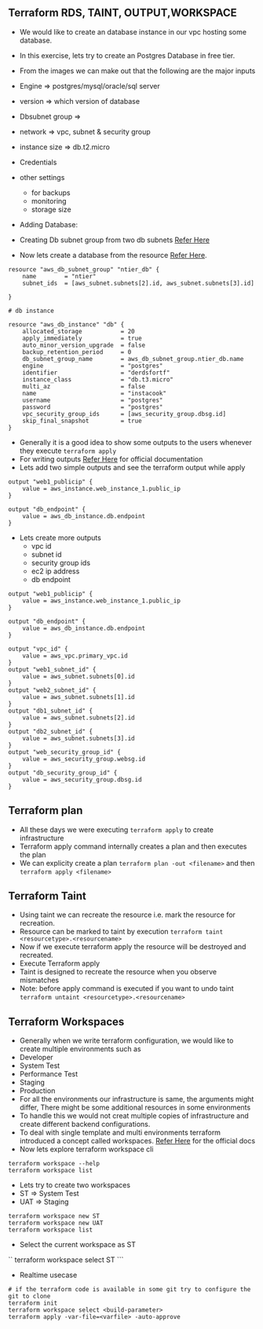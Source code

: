 ## Terraform RDS, TAINT, OUTPUT,WORKSPACE
* We would like to create an database instance in our vpc hosting some database.
* In this exercise, lets try to create an Postgres Database in free tier.
* From the images we can make out that the following are the major inputs
* Engine => postgres/mysql/oracle/sql server
* version => which version of database
* Dbsubnet group =>
* network => vpc, subnet & security group
* instance size => db.t2.micro
* Credentials
* other settings
   * for backups
   * monitoring
   * storage size

* Adding Database:
* Creating Db subnet group from two db subnets [Refer Here](https://registry.terraform.io/providers/hashicorp/aws/latest/docs/resources/db_subnet_group)
* Now lets create a database from the resource [Refer Here](https://registry.terraform.io/providers/hashicorp/aws/latest/docs/resources/db_instance).

```
resource "aws_db_subnet_group" "ntier_db" {
    name        = "ntier"
    subnet_ids  = [aws_subnet.subnets[2].id, aws_subnet.subnets[3].id]

}

# db instance

resource "aws_db_instance" "db" {
    allocated_storage           = 20
    apply_immediately           = true
    auto_minor_version_upgrade  = false
    backup_retention_period     = 0
    db_subnet_group_name        = aws_db_subnet_group.ntier_db.name
    engine                      = "postgres"
    identifier                  = "derdsfortf" 
    instance_class              = "db.t3.micro"
    multi_az                    = false
    name                        = "instacook"
    username                    = "postgres"
    password                    = "postgres" 
    vpc_security_group_ids      = [aws_security_group.dbsg.id]
    skip_final_snapshot         = true
}
```

* Generally it is a good idea to show some outputs to the users whenever they execute ``` terraform apply ```
* For writing outputs [Refer Here](https://developer.hashicorp.com/terraform/language/values/outputs) for official documentation
* Lets add two simple outputs and see the terraform output while apply
```
output "web1_publicip" {
    value = aws_instance.web_instance_1.public_ip
}

output "db_endpoint" {
    value = aws_db_instance.db.endpoint
}
```

* Lets create more outputs
    * vpc id
    * subnet id
    * security group ids
    * ec2 ip address
    * db endpoint

```
output "web1_publicip" {
    value = aws_instance.web_instance_1.public_ip
}

output "db_endpoint" {
    value = aws_db_instance.db.endpoint
}

output "vpc_id" {
    value = aws_vpc.primary_vpc.id
}
output "web1_subnet_id" {
    value = aws_subnet.subnets[0].id
}
output "web2_subnet_id" {
    value = aws_subnet.subnets[1].id
}
output "db1_subnet_id" {
    value = aws_subnet.subnets[2].id
}
output "db2_subnet_id" {
    value = aws_subnet.subnets[3].id
}
output "web_security_group_id" {
    value = aws_security_group.websg.id
}
output "db_security_group_id" {
    value = aws_security_group.dbsg.id
}

```
## Terraform plan
* All these days we were executing ``` terraform apply ``` to create infrastructure
* Terraform apply command internally creates a plan and then executes the plan
* We can explicity create a plan ``` terraform plan -out <filename> ``` and then ``` terraform apply <filename> ```

## Terraform Taint
* Using taint we can recreate the resource i.e. mark the resource for recreation.
* Resource can be marked to taint by execution ``` terraform taint <resourcetype>.<resourcename> ```
* Now if we execute terraform apply the resource will be destroyed and recreated.
* Execute Terraform apply
* Taint is designed to recreate the resource when you observe mismatches
* Note: before apply command is executed if you want to undo taint ``` terraform untaint <resourcetype>.<resourcename> ```

## Terraform Workspaces
* Generally when we write terraform configuration, we would like to create multiple environments such as
* Developer
* System Test
* Performance Test
* Staging
* Production
* For all the environments our infrastructure is same, the arguments might differ, There might be some additional resources in some environments
* To handle this we would not creat multiple copies of infrastructure and create different backend configurations.
* To deal with single template and multi environments terraform introduced a concept called workspaces. [Refer Here](https://www.terraform.io/language/state/workspaces) for the official docs
* Now lets explore terraform workspace cli


```
terraform workspace --help
terraform workspace list
```
* Lets try to create two workspaces
* ST => System Test
* UAT => Staging

```
terraform workspace new ST
terraform workspace new UAT
terraform workspace list
```

* Select the current workspace as ST

`` terraform workspace select ST ```

* Realtime usecase
```
# if the terraform code is available in some git try to configure the git to clone 
terraform init
terraform workspace select <build-parameter>
terraform apply -var-file=<varfile> -auto-approve
```



